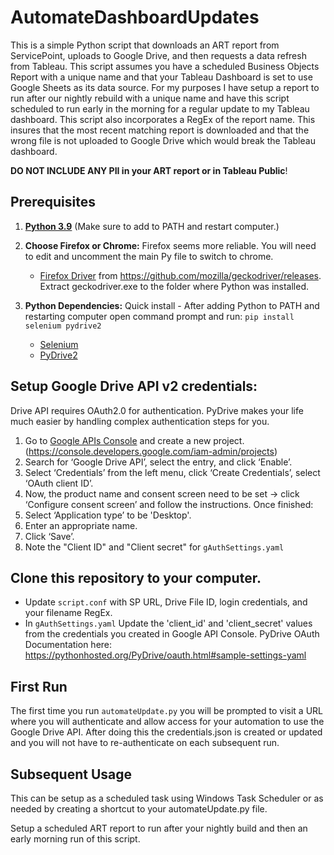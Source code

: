 # AutomateDashboardUpdates

This is a simple Python script that downloads an ART report from ServicePoint, uploads to Google Drive, and then requests a data refresh from Tableau. This script assumes you have a scheduled Business Objects Report with a unique name and that your Tableau Dashboard is set to use Google Sheets as its data source. For my purposes I have setup a report to run after our nightly rebuild with a unique name and have this script scheduled to run early in the morning for a regular update to my Tableau dashboard. This script also incorporates a RegEx of the report name. This insures that the most recent matching report is downloaded and that the wrong file is not uploaded to Google Drive which would break the Tableau dashboard.

**DO NOT INCLUDE ANY PII in your ART report or in Tableau Public**!

## Prerequisites

1. **[Python 3.9](https://www.python.org/downloads/)**
   (Make sure to add to PATH and restart computer.)

2. **Choose Firefox or Chrome:** Firefox seems more reliable. You will need to edit and uncomment the main Py file to switch to chrome.
   - [Firefox Driver](https://github.com/mozilla/geckodriver/releases) from https://github.com/mozilla/geckodriver/releases. Extract geckodriver.exe to the folder where Python was installed.
3. **Python Dependencies:** Quick install - After adding Python to PATH and restarting computer open command prompt and run: `pip install selenium pydrive2`
   - [Selenium](https://github.com/baijum/selenium-python)
   - [PyDrive2](https://github.com/iterative/PyDrive2)

## Setup Google Drive API v2 credentials:

Drive API requires OAuth2.0 for authentication. PyDrive makes your life much easier by handling complex authentication steps for you.

1. Go to [Google APIs Console](https://console.developers.google.com/iam-admin/projects) and create a new project. (https://console.developers.google.com/iam-admin/projects)
2. Search for ‘Google Drive API’, select the entry, and click ‘Enable’.
3. Select ‘Credentials’ from the left menu, click ‘Create Credentials’, select ‘OAuth client ID’.
4. Now, the product name and consent screen need to be set -> click ‘Configure consent screen’ and follow the instructions. Once finished:
5. Select ‘Application type’ to be 'Desktop'.
6. Enter an appropriate name.
7. Click ‘Save’.
8. Note the "Client ID" and "Client secret" for `gAuthSettings.yaml`

## Clone this repository to your computer.

- Update `script.conf` with SP URL, Drive File ID, login credentials, and your filename RegEx.
- In `gAuthSettings.yaml` Update the 'client_id' and 'client_secret' values from the credentials you created in Google API Console. PyDrive OAuth Documentation here: https://pythonhosted.org/PyDrive/oauth.html#sample-settings-yaml

## First Run

The first time you run `automateUpdate.py` you will be prompted to visit a URL where you will authenticate and allow access for your automation to use the Google Drive API. After doing this the credentials.json is created or updated and you will not have to re-authenticate on each subsequent run.

## Subsequent Usage

This can be setup as a scheduled task using Windows Task Scheduler or as needed by creating a shortcut to your automateUpdate.py file.

Setup a scheduled ART report to run after your nightly build and then an early morning run of this script.
